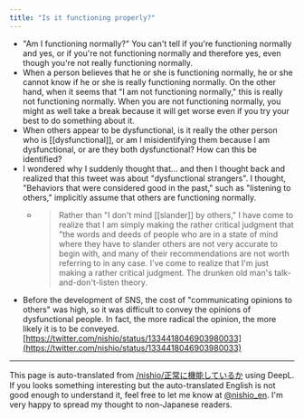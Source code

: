 ```yaml
---
title: "Is it functioning properly?"
---
```


- "Am I functioning normally?" You can't tell if you're functioning normally and yes, or if you're not functioning normally and therefore yes, even though you're not really functioning normally.
- When a person believes that he or she is functioning normally, he or she cannot know if he or she is really functioning normally. On the other hand, when it seems that "I am not functioning normally," this is really not functioning normally. When you are not functioning normally, you might as well take a break because it will get worse even if you try your best to do something about it.
- When others appear to be dysfunctional, is it really the other person who is [[dysfunctional]], or am I misidentifying them because I am dysfunctional, or are they both dysfunctional? How can this be identified?
- I wondered why I suddenly thought that... and then I thought back and realized that this tweet was about "dysfunctional strangers". I thought, "Behaviors that were considered good in the past," such as "listening to others," implicitly assume that others are functioning normally.
    - > Rather than "I don't mind [[slander]] by others," I have come to realize that I am simply making the rather critical judgment that "the words and deeds of people who are in a state of mind where they have to slander others are not very accurate to begin with, and many of their recommendations are not worth referring to in any case. I've come to realize that I'm just making a rather critical judgment. The drunken old man's talk-and-don't-listen theory.
- Before the development of SNS, the cost of "communicating opinions to others" was high, so it was difficult to convey the opinions of dysfunctional people. In fact, the more radical the opinion, the more likely it is to be conveyed.
[https://twitter.com/nishio/status/1334418046903980033](https://twitter.com/nishio/status/1334418046903980033)

---
This page is auto-translated from [/nishio/正常に機能しているか](https://scrapbox.io/nishio/正常に機能しているか) using DeepL. If you looks something interesting but the auto-translated English is not good enough to understand it, feel free to let me know at [@nishio_en](https://twitter.com/nishio_en). I'm very happy to spread my thought to non-Japanese readers.